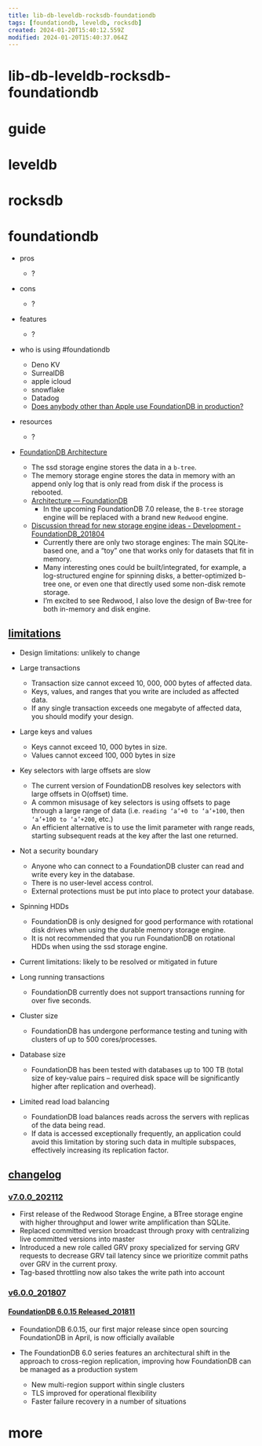 ```yaml
---
title: lib-db-leveldb-rocksdb-foundationdb
tags: [foundationdb, leveldb, rocksdb]
created: 2024-01-20T15:40:12.559Z
modified: 2024-01-20T15:40:37.064Z
---
```


# lib-db-leveldb-rocksdb-foundationdb

# guide

# leveldb

# rocksdb

# foundationdb
- pros
  - ?

- cons
  - ?

- features
  - ?

- who is using #foundationdb
  - Deno KV
  - SurrealDB
  - apple icloud
  - snowflake
  - Datadog
  - [Does anybody other than Apple use FoundationDB in production?](https://news.ycombinator.com/item?id=39029351)


- resources
  - ?

- [FoundationDB Architecture](https://apple.github.io/foundationdb/kv-architecture.html)
  - The ssd storage engine stores the data in a `b-tree`. 
  - The memory storage engine stores the data in memory with an append only log that is only read from disk if the process is rebooted.
  - [Architecture — FoundationDB](https://apple.github.io/foundationdb/architecture.html)
    - In the upcoming FoundationDB 7.0 release, the `B-tree` storage engine will be replaced with a brand new `Redwood` engine.
  - [Discussion thread for new storage engine ideas - Development - FoundationDB_201804](https://forums.foundationdb.org/t/discussion-thread-for-new-storage-engine-ideas/101)
    - Currently there are only two storage engines: The main SQLite-based one, and a “toy” one that works only for datasets that fit in memory. 
    - Many interesting ones could be built/integrated, for example, a log-structured engine for spinning disks, a better-optimized b-tree one, or even one that directly used some non-disk remote storage.
    - I’m excited to see Redwood, I also love the design of Bw-tree for both in-memory and disk engine.

## [limitations](https://apple.github.io/foundationdb/known-limitations.html)

- Design limitations: unlikely to change
- Large transactions
  - Transaction size cannot exceed 10, 000, 000 bytes of affected data.
  - Keys, values, and ranges that you write are included as affected data.
  - If any single transaction exceeds one megabyte of affected data, you should modify your design.
- Large keys and values
  - Keys cannot exceed 10, 000 bytes in size. 
  - Values cannot exceed 100, 000 bytes in size
- Key selectors with large offsets are slow
  - The current version of FoundationDB resolves key selectors with large offsets in O(offset) time. 
  - A common misusage of key selectors is using offsets to page through a large range of data (i.e. `reading ‘a’+0 to ‘a’+100`, then `‘a’+100 to ‘a’+200`, etc.)
  - An efficient alternative is to use the limit parameter with range reads, starting subsequent reads at the key after the last one returned.
- Not a security boundary
  - Anyone who can connect to a FoundationDB cluster can read and write every key in the database. 
  - There is no user-level access control. 
  - External protections must be put into place to protect your database.
- Spinning HDDs
  - FoundationDB is only designed for good performance with rotational disk drives when using the durable memory storage engine. 
  - It is not recommended that you run FoundationDB on rotational HDDs when using the ssd storage engine.

- Current limitations: likely to be resolved or mitigated in future
- Long running transactions
  - FoundationDB currently does not support transactions running for over five seconds.
- Cluster size
  - FoundationDB has undergone performance testing and tuning with clusters of up to 500 cores/processes.
- Database size
  - FoundationDB has been tested with databases up to 100 TB (total size of key-value pairs – required disk space will be significantly higher after replication and overhead).
- Limited read load balancing
  - FoundationDB load balances reads across the servers with replicas of the data being read. 
  - If data is accessed exceptionally frequently, an application could avoid this limitation by storing such data in multiple subspaces, effectively increasing its replication factor.

## [changelog](https://github.com/apple/foundationdb/tree/main/documentation/sphinx/source/release-notes)

### [v7.0.0_202112](https://github.com/apple/foundationdb/blob/main/documentation/sphinx/source/release-notes/release-notes-700.rst)

- First release of the Redwood Storage Engine, a BTree storage engine with higher throughput and lower write amplification than SQLite.
- Replaced committed version broadcast through proxy with centralizing live committed versions into master
- Introduced a new role called GRV proxy specialized for serving GRV requests to decrease GRV tail latency since we prioritize commit paths over GRV in the current proxy. 
- Tag-based throttling now also takes the write path into account

### [v6.0.0_201807](https://github.com/apple/foundationdb/blob/main/documentation/sphinx/source/release-notes/release-notes-600.rst)

#### [FoundationDB 6.0.15 Released_201811](https://www.foundationdb.org/blog/foundationdb-6-0-15-released/)

- FoundationDB 6.0.15, our first major release since open sourcing FoundationDB in April, is now officially available

- The FoundationDB 6.0 series features an architectural shift in the approach to cross-region replication, improving how FoundationDB can be managed as a production system
  - New multi-region support within single clusters
  - TLS improved for operational flexibility
  - Faster failure recovery in a number of situations
# more
